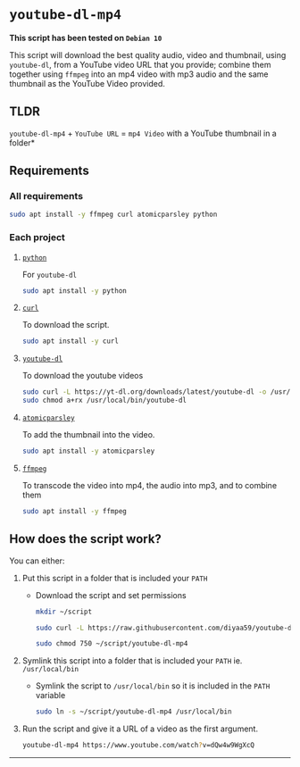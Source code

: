 # `youtube-dl-mp4`

**This script has been tested on `Debian 10`**

This script will download the best quality audio, video and thumbnail, using `youtube-dl`, from a YouTube video URL that you provide; combine them together using `ffmpeg` into an mp4 video with mp3 audio and the same thumbnail as the YouTube Video provided.

## TLDR

`youtube-dl-mp4` + `YouTube URL` = `mp4 Video` with a YouTube thumbnail in a folder*

## Requirements

### All requirements

```sh
sudo apt install -y ffmpeg curl atomicparsley python
```

### Each project

1. [`python`](https://www.python.org/)

	For `youtube-dl`

	```sh
	sudo apt install -y python
	```

2. [`curl`](https://github.com/curl/curl)

	To download the script.

	```sh
	sudo apt install -y curl
	```

3. [`youtube-dl`](http://ytdl-org.github.io/youtube-dl/download.html) 

	To download the youtube videos

	```sh
	sudo curl -L https://yt-dl.org/downloads/latest/youtube-dl -o /usr/local/bin/youtube-dl
	sudo chmod a+rx /usr/local/bin/youtube-dl
	```

4. [`atomicparsley`](https://github.com/wez/atomicparsley) 

	To add the thumbnail into the video.

	```sh
	sudo apt install -y atomicparsley
	```

5. [`ffmpeg`](https://github.com/FFmpeg/FFmpeg)

	To transcode the video into mp4, the audio into mp3, and to combine them
	
	```sh
	sudo apt install -y ffmpeg
	```

## How does the script work?

You can either:    
1. Put this script in a folder that is included your `PATH`
	- Download the script and set permissions
		
		```sh
		mkdir ~/script
		
		sudo curl -L https://raw.githubusercontent.com/diyaa59/youtube-dl-mp4/master/youtube-dl-mp4 -o ~/script/youtube-dl-mp4

		sudo chmod 750 ~/script/youtube-dl-mp4
		```

2. Symlink this script into a folder that is included your `PATH`
ie. `/usr/local/bin`
	- Symlink the script to `/usr/local/bin` so it is included in the `PATH` variable
	
		```sh
		sudo ln -s ~/script/youtube-dl-mp4 /usr/local/bin
		```
		
3. Run the script and give it a URL of a video as the first argument.

	```sh
	youtube-dl-mp4 https://www.youtube.com/watch?v=dQw4w9WgXcQ
	```

___
